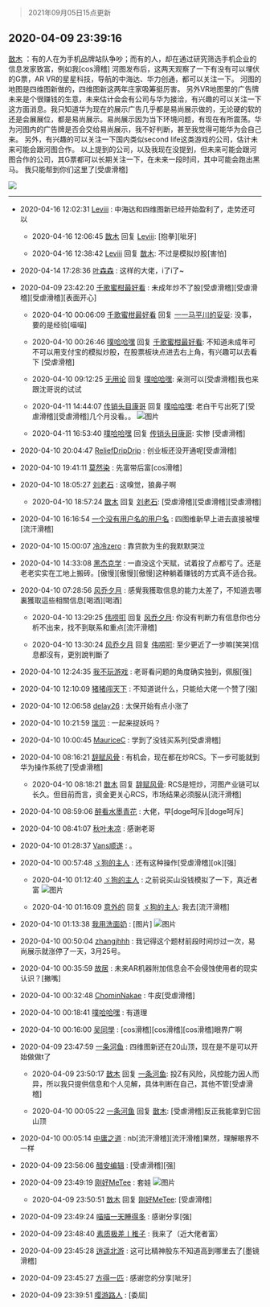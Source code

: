 > 2021年09月05日15点更新
<link rel="stylesheet" href="https://cdn.jsdelivr.net/gh/taotie6/sampleJSON@main/css/photo_show.css">


 ## 2020-04-09 23:39:16 

 [㪚木](https://www.coolapk.com/feed/17937226?shareKey=MTQxNGQzNmU3ZjliNjEzMTc1M2Y~) ：有的人在为手机品牌站队争吵；而有的人，却在通过研究筛选手机企业的信息发家致富，例如我[cos滑稽]
河图发布后，这两天观察了一下有没有可以埋伏的G票，AR VR的星星科技，导航的中海达、华力创通，都可以关注一下。
河图的地图是四维图新做的，四维图新这两年庄家吸筹挺厉害。<!--break-->
另外VR地图里的广告牌未来是个很赚钱的生意，未来估计会会有公司与华为接洽，有兴趣的可以关注一下这方面消息。我只知道华为现在的展示广告几乎都是易尚展示做的，无论硬的软的还是会展展位，都是易尚展示。易尚展示因为当下环境问题，有现在有所震荡。华为河图内的广告牌是否会交给易尚展示，我不好判断，甚至我觉得可能华为会自己来。
另外，有兴趣的可以关注一下国内类似second life这类游戏的公司，估计未来可能会跟河图合作。
以上提到的公司，以及我现在没提到，但未来可能会跟河图合作的公司，其G票都可以长期关注一下，在未来一段时间，其中可能会跑出黑马。
我只能帮到你们这里了[受虐滑稽] 

<div class="album">
<img class="img-item" src="https://image.coolapk.com/feed/2019/0331/21/1081091_1554040625_1971@1080x1080.jpg" />
</div>

 ------- 

- 2020-04-16 12:02:31 [Leviii](uid=2497538) : 中海达和四维图新已经开始盈利了，走势还可以 

    - 2020-04-16 12:06:45 [㪚木](uid=1081091) 回复 [Leviii](uid=2497538): [抱拳][呲牙] 

    - 2020-04-16 12:38:42 [Leviii](uid=2497538) 回复 [㪚木](uid=1081091): 不过是模拟炒股[害怕] 

- 2020-04-14 17:28:36 [叶森森](uid=284955) : 这样的大佬，i了i了~ 

- 2020-04-09 23:42:20 [千歌蜜柑最好看](uid=1256624) : 未成年炒不了股[受虐滑稽][受虐滑稽][受虐滑稽][表面开心] 

    - 2020-04-10 00:06:09 [千歌蜜柑最好看](uid=1256624) 回复 [一一马平川的妥妥](uid=3362674): 没事，要的是经验[喵喵] 

    - 2020-04-10 00:26:46 [噗哈哈嘿](uid=1020780) 回复 [千歌蜜柑最好看](uid=1256624): 不知道未成年可不可以用支付宝的模拟炒股，在股票板块点进去右上角，有兴趣可以去看下 [受虐滑稽] 

    - 2020-04-10 09:12:25 [无用论](uid=718653) 回复 [噗哈哈嘿](uid=1020780): 亲测可以[受虐滑稽]我也来跟沈哥说的试试 

    - 2020-04-11 14:44:07 [传销头目康哥](uid=1438308) 回复 [噗哈哈嘿](uid=1020780): 老白干亏出死了[受虐滑稽][受虐滑稽]几个月没看。。 ![图片](https://image.coolapk.com/feed/2020/0411/14/1438308_13c1122f_7445_9932@1080x2340.jpeg)

    - 2020-04-11 16:53:40 [噗哈哈嘿](uid=1020780) 回复 [传销头目康哥](uid=1438308): 实惨 [受虐滑稽] 

- 2020-04-10 20:04:47 [ReliefDripDrip](uid=1269105) : 创业板还没开通呢[受虐滑稽] 

- 2020-04-10 19:41:11 [莫然染](uid=704691) : 先富带后富[cos滑稽] 

- 2020-04-10 18:05:27 [刘老石](uid=2738848) : 这嗅觉，狼鼻子啊 

    - 2020-04-10 18:57:24 [㪚木](uid=1081091) 回复 [刘老石](uid=2738848): [受虐滑稽][受虐滑稽][受虐滑稽] 

- 2020-04-10 16:16:54 [一个没有用户名的用户名](uid=1314924) : 四图维新早上进去直接被埋[流汗滑稽] 

- 2020-04-10 15:00:07 [冷冷zero](uid=1161800) : 靠贷款为生的我默默哭泣 

- 2020-04-10 14:33:08 [黑杰克学](uid=2352656) : 一直没这个天赋，试着投了点都亏了。还是老老实实在工地上搬砖。[傲慢][傲慢][傲慢]这种躺着赚钱的方式真不适合我。 

- 2020-04-10 07:28:56 [风乔夕月](uid=2725527) : 感覺我獲取信息的能力太差了，不知道去哪裏獲取這些相關信息[喝酒][喝酒] 

    - 2020-04-10 13:29:25 [伟唠咑](uid=488448) 回复 [风乔夕月](uid=2725527): 你没有判断力有信息你也分析不出来，找不到联系和重点[流汗滑稽] 

    - 2020-04-10 13:30:24 [风乔夕月](uid=2725527) 回复 [伟唠咑](uid=488448): 至少更近了一步嘛[笑哭]信息都沒有，更別說判斷了 

- 2020-04-10 12:24:35 [我不玩游戏](uid=3058829) : 老哥看问题的角度确实独到，佩服[强] 

- 2020-04-10 12:10:09 [猪猪闯天下](uid=1009533) : 不知道说什么，只能给大佬一个赞了[强] 

- 2020-04-10 12:06:58 [delay26](uid=2369222) : 太保开始有点小涨了 

- 2020-04-10 10:21:59 [瑞贝](uid=1475496) : 一起来捉妖吗？ 

- 2020-04-10 10:00:45 [MauriceC](uid=2661286) : 学到了没钱买系列[受虐滑稽] 

- 2020-04-10 08:16:21 [辞赋风骨](uid=875865) : 有机会，现在都在炒RCS。下一步可能就到华为操作系统了[受虐滑稽] 

    - 2020-04-10 08:18:21 [㪚木](uid=1081091) 回复 [辞赋风骨](uid=875865): RCS是短炒，河图产业链可以长久。但目前而言，资金更关心RCS，市场结果必须服从[流汗滑稽] 

- 2020-04-10 08:59:06 [醉看水墨青花](uid=646161) : 大佬，早[doge呵斥][doge呵斥] 

- 2020-04-10 08:41:07 [秋叶未凉](uid=2801425) : 感谢老哥 

- 2020-04-10 01:28:37 [Vans顺遂](uid=530545) : 。 

- 2020-04-10 00:57:48 [ゞ狗的主人](uid=927245) : 还有这种操作[受虐滑稽][ok][强] 

    - 2020-04-10 01:12:40 [ゞ狗的主人](uid=927245) : 之前说买山没钱模拟了一下，真近者富 ![图片](https://image.coolapk.com/feed/2020/0410/01/927245_b0864e39_2359_5536@1080x2310.jpeg)

    - 2020-04-10 01:16:09 [意外的](uid=1064856) 回复 [ゞ狗的主人](uid=927245): 我去[流汗滑稽] 

- 2020-04-10 01:13:38 [我用洗面奶](uid=959542) : [图片] ![图片](https://image.coolapk.com/feed/2020/0410/01/959542_6e1ad5e8_2416_1449@66x48.jpeg)

- 2020-04-10 00:50:04 [zhangjhhh](uid=1306301) : 我记得这个题材前段时间炒过一次，易尚展示就涨停了一天，3月25号。 

- 2020-04-10 00:35:59 [故居](uid=1584204) : 未来AR机器附加信息会不会侵蚀使用者的现实认识？[撇嘴] 

- 2020-04-10 00:32:48 [ChominNakae](uid=1119358) : 牛皮[受虐滑稽] 

- 2020-04-10 00:18:41 [噗哈哈嘿](uid=1020780) : 有道理 

- 2020-04-10 00:16:00 [吴同學](uid=1320218) : [cos滑稽][cos滑稽][cos滑稽]眼界广啊 

- 2020-04-09 23:47:59 [一条河鱼](uid=1797408) : 四维图新还在20山顶，现在是不是可以开始做做t了 

    - 2020-04-09 23:50:17 [㪚木](uid=1081091) 回复 [一条河鱼](uid=1797408): 投Z有风险，风控能力因人而异，所以我只提供信息和个人见解，具体判断在自己，其他不管[受虐滑稽] 

    - 2020-04-10 00:05:22 [一条河鱼](uid=1797408) 回复 [㪚木](uid=1081091): [受虐滑稽]反正我能拿到它回山顶 

- 2020-04-10 00:05:14 [中庸之道](uid=2894334) : nb[流汗滑稽][流汗滑稽]果然，理解眼界不一样 

- 2020-04-09 23:56:06 [醋安编辑](uid=2702194) : [受虐滑稽][强] 

- 2020-04-09 23:49:19 [刚好MeTee](uid=860189) : 套娃 ![图片](https://image.coolapk.com/feed/2020/0409/23/860189_a6b90a69_7342_7123@1080x1080.jpeg)

    - 2020-04-09 23:50:51 [㪚木](uid=1081091) 回复 [刚好MeTee](uid=860189): [受虐滑稽] 

- 2020-04-09 23:49:24 [喵喵一天睡得多](uid=1270287) : 感谢分享[强] 

- 2020-04-09 23:48:40 [素质极差丨稚子](uid=2773473) : 我来了（近大佬者富） 

- 2020-04-09 23:45:28 [逍遥北游](uid=1120279) : 这可比精神股东不知道高到哪里去了[墨镜滑稽] 

- 2020-04-09 23:45:27 [方得一匹](uid=1818310) : 感谢您的分享[呲牙] 

- 2020-04-09 23:39:51 [嘤游路人](uid=1167559) : [委屈] 

